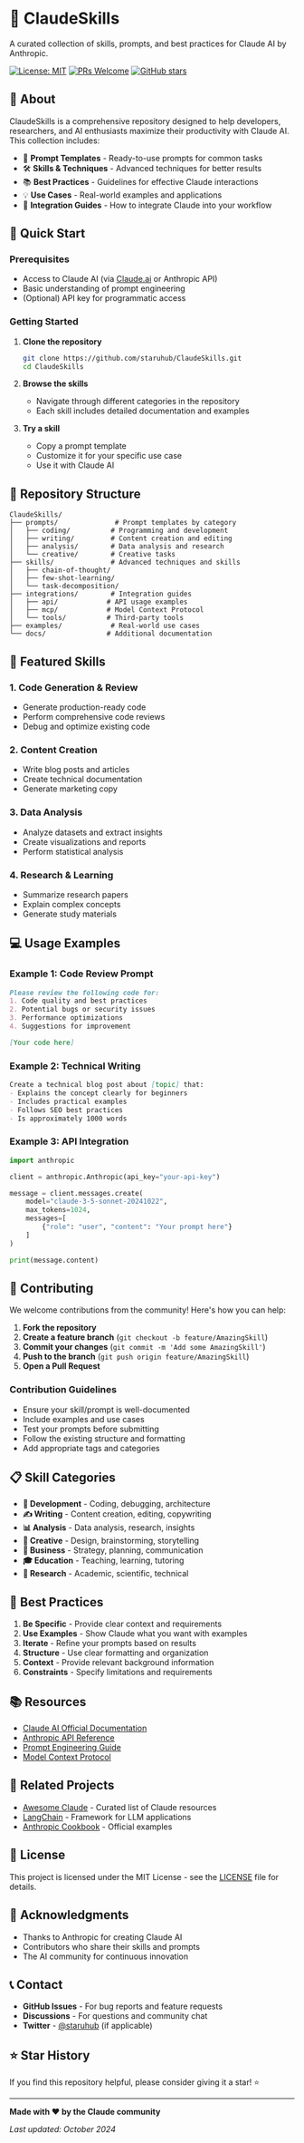 # 🤖 ClaudeSkills

A curated collection of skills, prompts, and best practices for Claude AI by Anthropic.

[![License: MIT](https://img.shields.io/badge/License-MIT-yellow.svg)](https://opensource.org/licenses/MIT)
[![PRs Welcome](https://img.shields.io/badge/PRs-welcome-brightgreen.svg)](http://makeapullrequest.com)
[![GitHub stars](https://img.shields.io/github/stars/staruhub/ClaudeSkills.svg?style=social&label=Star)](https://github.com/staruhub/ClaudeSkills)

## 📖 About

ClaudeSkills is a comprehensive repository designed to help developers, researchers, and AI enthusiasts maximize their productivity with Claude AI. This collection includes:

- 🎯 **Prompt Templates** - Ready-to-use prompts for common tasks
- 🛠️ **Skills & Techniques** - Advanced techniques for better results
- 📚 **Best Practices** - Guidelines for effective Claude interactions
- 💡 **Use Cases** - Real-world examples and applications
- 🔧 **Integration Guides** - How to integrate Claude into your workflow

## 🚀 Quick Start

### Prerequisites

- Access to Claude AI (via [Claude.ai](https://claude.ai) or Anthropic API)
- Basic understanding of prompt engineering
- (Optional) API key for programmatic access

### Getting Started

1. **Clone the repository**
   ```bash
   git clone https://github.com/staruhub/ClaudeSkills.git
   cd ClaudeSkills
   ```

2. **Browse the skills**
   - Navigate through different categories in the repository
   - Each skill includes detailed documentation and examples

3. **Try a skill**
   - Copy a prompt template
   - Customize it for your specific use case
   - Use it with Claude AI

## 📂 Repository Structure

```
ClaudeSkills/
├── prompts/              # Prompt templates by category
│   ├── coding/          # Programming and development
│   ├── writing/         # Content creation and editing
│   ├── analysis/        # Data analysis and research
│   └── creative/        # Creative tasks
├── skills/              # Advanced techniques and skills
│   ├── chain-of-thought/
│   ├── few-shot-learning/
│   └── task-decomposition/
├── integrations/        # Integration guides
│   ├── api/            # API usage examples
│   ├── mcp/            # Model Context Protocol
│   └── tools/          # Third-party tools
├── examples/            # Real-world use cases
└── docs/               # Additional documentation
```

## 🎯 Featured Skills

### 1. Code Generation & Review
- Generate production-ready code
- Perform comprehensive code reviews
- Debug and optimize existing code

### 2. Content Creation
- Write blog posts and articles
- Create technical documentation
- Generate marketing copy

### 3. Data Analysis
- Analyze datasets and extract insights
- Create visualizations and reports
- Perform statistical analysis

### 4. Research & Learning
- Summarize research papers
- Explain complex concepts
- Generate study materials

## 💻 Usage Examples

### Example 1: Code Review Prompt

```markdown
Please review the following code for:
1. Code quality and best practices
2. Potential bugs or security issues
3. Performance optimizations
4. Suggestions for improvement

[Your code here]
```

### Example 2: Technical Writing

```markdown
Create a technical blog post about [topic] that:
- Explains the concept clearly for beginners
- Includes practical examples
- Follows SEO best practices
- Is approximately 1000 words
```

### Example 3: API Integration

```python
import anthropic

client = anthropic.Anthropic(api_key="your-api-key")

message = client.messages.create(
    model="claude-3-5-sonnet-20241022",
    max_tokens=1024,
    messages=[
        {"role": "user", "content": "Your prompt here"}
    ]
)

print(message.content)
```

## 🤝 Contributing

We welcome contributions from the community! Here's how you can help:

1. **Fork the repository**
2. **Create a feature branch** (`git checkout -b feature/AmazingSkill`)
3. **Commit your changes** (`git commit -m 'Add some AmazingSkill'`)
4. **Push to the branch** (`git push origin feature/AmazingSkill`)
5. **Open a Pull Request**

### Contribution Guidelines

- Ensure your skill/prompt is well-documented
- Include examples and use cases
- Test your prompts before submitting
- Follow the existing structure and formatting
- Add appropriate tags and categories

## 📋 Skill Categories

- **🔧 Development** - Coding, debugging, architecture
- **✍️ Writing** - Content creation, editing, copywriting
- **📊 Analysis** - Data analysis, research, insights
- **🎨 Creative** - Design, brainstorming, storytelling
- **🏢 Business** - Strategy, planning, communication
- **🎓 Education** - Teaching, learning, tutoring
- **🔬 Research** - Academic, scientific, technical

## 🌟 Best Practices

1. **Be Specific** - Provide clear context and requirements
2. **Use Examples** - Show Claude what you want with examples
3. **Iterate** - Refine your prompts based on results
4. **Structure** - Use clear formatting and organization
5. **Context** - Provide relevant background information
6. **Constraints** - Specify limitations and requirements

## 📚 Resources

- [Claude AI Official Documentation](https://docs.anthropic.com/)
- [Anthropic API Reference](https://docs.anthropic.com/claude/reference)
- [Prompt Engineering Guide](https://www.promptingguide.ai/)
- [Model Context Protocol](https://modelcontextprotocol.io/)

## 🔗 Related Projects

- [Awesome Claude](https://github.com/topics/claude-ai) - Curated list of Claude resources
- [LangChain](https://github.com/langchain-ai/langchain) - Framework for LLM applications
- [Anthropic Cookbook](https://github.com/anthropics/anthropic-cookbook) - Official examples

## 📄 License

This project is licensed under the MIT License - see the [LICENSE](LICENSE) file for details.

## 🙏 Acknowledgments

- Thanks to Anthropic for creating Claude AI
- Contributors who share their skills and prompts
- The AI community for continuous innovation

## 📞 Contact

- **GitHub Issues** - For bug reports and feature requests
- **Discussions** - For questions and community chat
- **Twitter** - [@staruhub](https://twitter.com/staruhub) (if applicable)

## ⭐ Star History

If you find this repository helpful, please consider giving it a star! ⭐

---

**Made with ❤️ by the Claude community**

*Last updated: October 2024*

